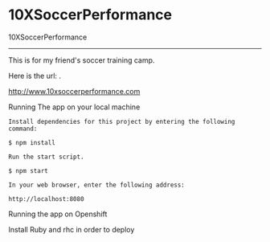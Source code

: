 # 10XSoccerPerformance
10XSoccerPerformance

--------------------------

This is for my friend's soccer training camp. 

Here is the url: . 

http://www.10xsoccerperformance.com

Running The app on your local machine

    Install dependencies for this project by entering the following command:

    $ npm install

    Run the start script.

    $ npm start

    In your web browser, enter the following address:

    http://localhost:8080

Running the app on Openshift

Install Ruby and rhc in order to deploy 